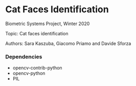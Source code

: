 # Cat Faces Identification
Biometric Systems Project, Winter 2020

Topic: Cat faces identification

Authors: Sara Kaszuba, Giacomo Priamo and Davide Sforza

### Dependencies ###
- opencv-contrib-python       
- opencv-python
- PIL 